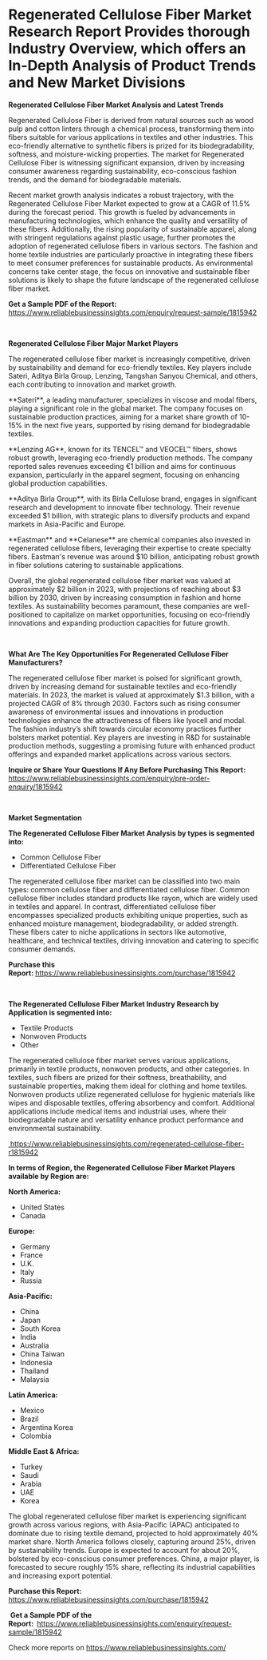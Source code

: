 <p><h1>Regenerated Cellulose Fiber Market Research Report Provides thorough Industry Overview, which offers an In-Depth Analysis of Product Trends and New Market Divisions</h1></p><p><strong>Regenerated Cellulose Fiber Market Analysis and Latest Trends</strong></p>
<p><p>Regenerated Cellulose Fiber is derived from natural sources such as wood pulp and cotton linters through a chemical process, transforming them into fibers suitable for various applications in textiles and other industries. This eco-friendly alternative to synthetic fibers is prized for its biodegradability, softness, and moisture-wicking properties. The market for Regenerated Cellulose Fiber is witnessing significant expansion, driven by increasing consumer awareness regarding sustainability, eco-conscious fashion trends, and the demand for biodegradable materials.</p><p>Recent market growth analysis indicates a robust trajectory, with the Regenerated Cellulose Fiber Market expected to grow at a CAGR of 11.5% during the forecast period. This growth is fueled by advancements in manufacturing technologies, which enhance the quality and versatility of these fibers. Additionally, the rising popularity of sustainable apparel, along with stringent regulations against plastic usage, further promotes the adoption of regenerated cellulose fibers in various sectors. The fashion and home textile industries are particularly proactive in integrating these fibers to meet consumer preferences for sustainable products. As environmental concerns take center stage, the focus on innovative and sustainable fiber solutions is likely to shape the future landscape of the regenerated cellulose fiber market.</p></p>
<p><strong>Get a Sample PDF of the Report:&nbsp;</strong> <a href="https://www.reliablebusinessinsights.com/enquiry/request-sample/1815942?utm_campaign=3256&utm_medium=2&utm_source=Github&utm_content=ia&utm_term=01042025&utm_id=regenerated-cellulose-fiber">https://www.reliablebusinessinsights.com/enquiry/request-sample/1815942</a></p>
<p>&nbsp;</p>
<p><strong>Regenerated Cellulose Fiber Major Market Players</strong></p>
<p><p>The regenerated cellulose fiber market is increasingly competitive, driven by sustainability and demand for eco-friendly textiles. Key players include Sateri, Aditya Birla Group, Lenzing, Tangshan Sanyou Chemical, and others, each contributing to innovation and market growth.</p><p>**Sateri**, a leading manufacturer, specializes in viscose and modal fibers, playing a significant role in the global market. The company focuses on sustainable production practices, aiming for a market share growth of 10-15% in the next five years, supported by rising demand for biodegradable textiles.</p><p>**Lenzing AG**, known for its TENCEL™ and VEOCEL™ fibers, shows robust growth, leveraging eco-friendly production methods. The company reported sales revenues exceeding €1 billion and aims for continuous expansion, particularly in the apparel segment, focusing on enhancing global production capabilities.</p><p>**Aditya Birla Group**, with its Birla Cellulose brand, engages in significant research and development to innovate fiber technology. Their revenue exceeded $1 billion, with strategic plans to diversify products and expand markets in Asia-Pacific and Europe.</p><p>**Eastman** and **Celanese** are chemical companies also invested in regenerated cellulose fibers, leveraging their expertise to create specialty fibers. Eastman's revenue was around $10 billion, anticipating robust growth in fiber solutions catering to sustainable applications.</p><p>Overall, the global regenerated cellulose fiber market was valued at approximately $2 billion in 2023, with projections of reaching about $3 billion by 2030, driven by increasing consumption in fashion and home textiles. As sustainability becomes paramount, these companies are well-positioned to capitalize on market opportunities, focusing on eco-friendly innovations and expanding production capacities for future growth.</p></p>
<p>&nbsp;</p>
<p><strong>What Are The Key Opportunities For Regenerated Cellulose Fiber Manufacturers?</strong></p>
<p><p>The regenerated cellulose fiber market is poised for significant growth, driven by increasing demand for sustainable textiles and eco-friendly materials. In 2023, the market is valued at approximately $1.3 billion, with a projected CAGR of 8% through 2030. Factors such as rising consumer awareness of environmental issues and innovations in production technologies enhance the attractiveness of fibers like lyocell and modal. The fashion industry’s shift towards circular economy practices further bolsters market potential. Key players are investing in R&D for sustainable production methods, suggesting a promising future with enhanced product offerings and expanded market applications across various sectors.</p></p>
<p><strong>Inquire or Share Your Questions If Any Before Purchasing This Report:</strong> <a href="https://www.reliablebusinessinsights.com/enquiry/pre-order-enquiry/1815942?utm_campaign=3256&utm_medium=2&utm_source=Github&utm_content=ia&utm_term=01042025&utm_id=regenerated-cellulose-fiber">https://www.reliablebusinessinsights.com/enquiry/pre-order-enquiry/1815942</a></p>
<p>&nbsp;</p>
<p><strong>Market Segmentation</strong></p>
<p><strong>The Regenerated Cellulose Fiber Market Analysis by types is segmented into:</strong></p>
<p><ul><li>Common Cellulose Fiber</li><li>Differentiated Cellulose Fiber</li></ul></p>
<p><p>The regenerated cellulose fiber market can be classified into two main types: common cellulose fiber and differentiated cellulose fiber. Common cellulose fiber includes standard products like rayon, which are widely used in textiles and apparel. In contrast, differentiated cellulose fiber encompasses specialized products exhibiting unique properties, such as enhanced moisture management, biodegradability, or added strength. These fibers cater to niche applications in sectors like automotive, healthcare, and technical textiles, driving innovation and catering to specific consumer demands.</p></p>
<p><strong>Purchase this Report:&nbsp;</strong><a href="https://www.reliablebusinessinsights.com/purchase/1815942?utm_campaign=3256&utm_medium=2&utm_source=Github&utm_content=ia&utm_term=01042025&utm_id=regenerated-cellulose-fiber">https://www.reliablebusinessinsights.com/purchase/1815942</a></p>
<p>&nbsp;</p>
<p><strong>The Regenerated Cellulose Fiber Market Industry Research by Application is segmented into:</strong></p>
<p><ul><li>Textile Products</li><li>Nonwoven Products</li><li>Other</li></ul></p>
<p><p>The regenerated cellulose fiber market serves various applications, primarily in textile products, nonwoven products, and other categories. In textiles, such fibers are prized for their softness, breathability, and sustainable properties, making them ideal for clothing and home textiles. Nonwoven products utilize regenerated cellulose for hygienic materials like wipes and disposable textiles, offering absorbency and comfort. Additional applications include medical items and industrial uses, where their biodegradable nature and versatility enhance product performance and environmental sustainability.</p></p>
<p><a href="https://www.reliablebusinessinsights.com/regenerated-cellulose-fiber-r1815942?utm_campaign=3256&utm_medium=2&utm_source=Github&utm_content=ia&utm_term=01042025&utm_id=regenerated-cellulose-fiber">&nbsp;https://www.reliablebusinessinsights.com/regenerated-cellulose-fiber-r1815942</a></p>
<p><strong>In terms of Region, the Regenerated Cellulose Fiber Market Players available by Region are:</strong></p>
<p>
    <p> <strong> North America: </strong>
        <ul>
            <li>United States</li>
            <li>Canada</li>
        </ul>
        </p> 
    <p> <strong> Europe: </strong>
        <ul>
            <li>Germany</li>
            <li>France</li>
            <li>U.K.</li>
            <li>Italy</li>
            <li>Russia</li>
        </ul>
        </p> 
    <p> <strong> Asia-Pacific: </strong>
        <ul>
            <li>China</li>
            <li>Japan</li>
            <li>South Korea</li>
            <li>India</li>
            <li>Australia</li>
            <li>China Taiwan</li>
            <li>Indonesia</li>
            <li>Thailand</li>
            <li>Malaysia</li>
        </ul>
        </p> 
    <p> <strong> Latin America: </strong>
        <ul>
            <li>Mexico</li>
            <li>Brazil</li>
            <li>Argentina Korea</li>
            <li>Colombia</li>
        </ul>
        </p> 
    <p> <strong> Middle East & Africa: </strong>
        <ul>
            <li>Turkey</li>
            <li>Saudi</li>
            <li>Arabia</li>
            <li>UAE</li>
            <li>Korea</li>
        </ul>
    </p>
    </p>
<p><p>The global regenerated cellulose fiber market is experiencing significant growth across various regions, with Asia-Pacific (APAC) anticipated to dominate due to rising textile demand, projected to hold approximately 40% market share. North America follows closely, capturing around 25%, driven by sustainability trends. Europe is expected to account for about 20%, bolstered by eco-conscious consumer preferences. China, a major player, is forecasted to secure roughly 15% share, reflecting its industrial capabilities and increasing export potential.</p></p>
<p><strong>Purchase this Report: </strong><a href="https://www.reliablebusinessinsights.com/purchase/1815942?utm_campaign=3256&utm_medium=2&utm_source=Github&utm_content=ia&utm_term=01042025&utm_id=regenerated-cellulose-fiber">https://www.reliablebusinessinsights.com/purchase/1815942</a></p>
<p>&nbsp;<strong>Get a Sample PDF of the Report:&nbsp;&nbsp;</strong><a href="https://www.reliablebusinessinsights.com/enquiry/request-sample/1815942?utm_campaign=3256&utm_medium=2&utm_source=Github&utm_content=ia&utm_term=01042025&utm_id=regenerated-cellulose-fiber">https://www.reliablebusinessinsights.com/enquiry/request-sample/1815942</a></p>
<p><strong></strong></p>
<p>Check more reports on <a href="https://www.reliablebusinessinsights.com/?utm_campaign=3256&utm_medium=2&utm_source=Github&utm_content=ia&utm_term=01042025&utm_id=regenerated-cellulose-fiber">https://www.reliablebusinessinsights.com/</a></p>